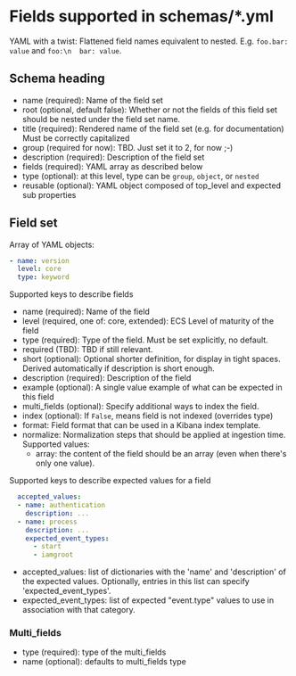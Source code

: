 # Fields supported in schemas/\*.yml

YAML with a twist: Flattened field names equivalent to nested. E.g. `foo.bar: value` and `foo:\n  bar: value`.

## Schema heading

- name (required): Name of the field set
- root (optional, default false): Whether or not the fields of this field set should be nested under the field set name.
- title (required): Rendered name of the field set (e.g. for documentation)
  Must be correctly capitalized
- group (required for now): TBD. Just set it to 2, for now ;-)
- description (required): Description of the field set
- fields (required): YAML array as described below
- type (optional): at this level, type can be `group`, `object`, or `nested`
- reusable (optional): YAML object composed of top_level and expected sub properties

## Field set

Array of YAML objects:

```YAML
- name: version
  level: core
  type: keyword
```

Supported keys to describe fields

- name (required): Name of the field
- level (required, one of: core, extended): ECS Level of maturity of the field
- type (required): Type of the field. Must be set explicitly, no default.
- required (TBD): TBD if still relevant.
- short (optional): Optional shorter definition, for display in tight spaces.
  Derived automatically if description is short enough.
- description (required): Description of the field
- example (optional): A single value example of what can be expected in this field
- multi\_fields (optional): Specify additional ways to index the field.
- index (optional): If `False`, means field is not indexed (overrides type)
- format: Field format that can be used in a Kibana index template.
- normalize: Normalization steps that should be applied at ingestion time. Supported values:
  - array: the content of the field should be an array (even when there's only one value).

Supported keys to describe expected values for a field

```YAML
  accepted_values:
  - name: authentication
    description: ...
  - name: process
    description: ...
    expected_event_types:
      - start
      - iamgroot
```

- accepted\_values: list of dictionaries with the 'name' and 'description' of the expected values.
  Optionally, entries in this list can specify 'expected\_event\_types'.
- expected\_event\_types: list of expected "event.type" values to use in association
  with that category.

### Multi\_fields

- type (required): type of the multi\_fields
- name (optional): defaults to multi\_fields type
